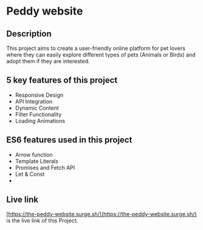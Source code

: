 # Peddy website

## Description

This project aims to create a user-friendly online platform for pet lovers where they can easily explore different types of pets (Animals or Birds) and adopt them if they are interested.

## 5 key features of this project

* Responsive Design
* API Integration
* Dynamic Content
* Filter Functionality
* Loading Animations

## ES6 features used in this project

* Arrow function
* Template Literals
* Promises and Fetch API
* Let & Const
* 

## Live link

[https://the-peddy-website.surge.sh/](https://the-peddy-website.surge.sh/) is the live link of this Project. 